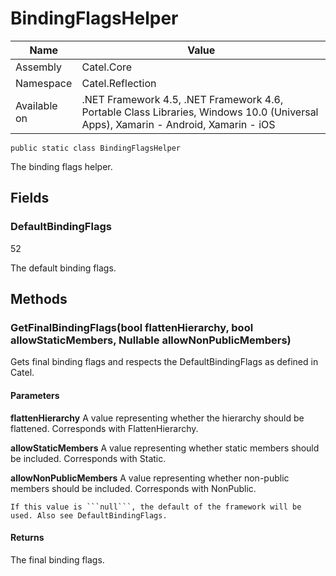 

# BindingFlagsHelper

Name|Value
---|---
Assembly|Catel.Core
Namespace|Catel.Reflection
Available on|.NET Framework 4.5, .NET Framework 4.6, Portable Class Libraries, Windows 10.0 (Universal Apps), Xamarin - Android, Xamarin - iOS

```
public static class BindingFlagsHelper
```

The binding flags helper.



## Fields

### DefaultBindingFlags
52

The default binding flags.



## Methods

### GetFinalBindingFlags(bool flattenHierarchy, bool allowStaticMembers, Nullable<bool> allowNonPublicMembers)

Gets final binding flags and respects the DefaultBindingFlags as defined in Catel.

#### Parameters

**flattenHierarchy**
A value representing whether the hierarchy should be flattened. Corresponds with FlattenHierarchy.

**allowStaticMembers**
A value representing whether static members should be included. Corresponds with Static.

**allowNonPublicMembers**
A value representing whether non-public members should be included. Corresponds with NonPublic.
    


    If this value is ```null```, the default of the framework will be used. Also see DefaultBindingFlags.

#### Returns

The final binding flags.



